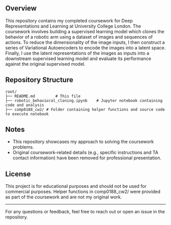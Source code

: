 ## Overview
This repository contains my completed coursework for Deep Representations and Learning at University College London. The coursework involves building a supervised learning model which clones the behavior of a robotic arm using a dataset of images and sequences of actions. To reduce the dimensionality of the image inputs, I then construct a series of Variational Autoencoders to encode the images into a latent space. Finally, I use the latent representations of the images as inputs into a downstream supervised learning model and evaluate its performance against the original supervised model. 

## Repository Structure
```
root/
├── README.md         # This file
├── robotic_behavioral_cloning.ipynb    # Jupyter notebook containing code and analysis
├── comp0188_cw2/ # Folder containing helper functions and source code to execute notebook
```
## Notes
- This repository showcases my approach to solving the coursework problems.
- Original coursework-related details (e.g., specific instructions and TA contact information) have been removed for professional presentation.
  
## License
This project is for educational purposes and should not be used for commercial purposes. Helper functions in comp0188_cw2/ were provided as part of the coursework and are not my original work.

---

For any questions or feedback, feel free to reach out or open an issue in the repository.
